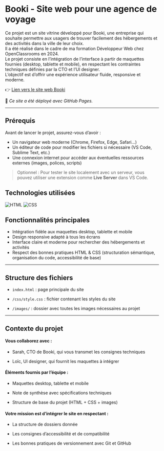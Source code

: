 # Booki - Site web pour une agence de voyage 

Ce projet est un site vitrine développé pour Booki, une entreprise qui souhaite permettre aux usagers de trouver facilement des hébergements et des activités dans la ville de leur choix.  
Il a été réalisé dans le cadre de ma formation Développeur Web chez OpenClassrooms en 2024.  
Le projet consiste en l’intégration de l’interface à partir de maquettes fournies (desktop, tablette et mobile), en respectant les contraintes techniques définies par la CTO et l’UI designer.  
L’objectif est d’offrir une expérience utilisateur fluide, responsive et moderne.

👉 [Lien vers le site web Booki](https://azorophelie.github.io/Booki/)

🚀 *Ce site a été déployé avec GitHub Pages.*

---

## Prérequis
Avant de lancer le projet, assurez-vous d’avoir :  

- Un navigateur web moderne (Chrome, Firefox, Edge, Safari…)  
- Un éditeur de code pour modifier les fichiers si nécessaire (VS Code, Sublime Text, etc.)  
- Une connexion internet pour accéder aux éventuelles ressources externes (images, polices, scripts)  

> Optionnel : Pour tester le site localement avec un serveur, vous pouvez utiliser une extension comme **Live Server** dans VS Code.

## Technologies utilisées 

![HTML](https://img.shields.io/badge/HTML-FF69B4)
![CSS](https://img.shields.io/badge/CSS-blue)


## Fonctionnalités principales
- Intégration fidèle aux maquettes desktop, tablette et mobile
- Design responsive adapté à tous les écrans
- Interface claire et moderne pour rechercher des hébergements et activités
- Respect des bonnes pratiques HTML & CSS (structuration sémantique, organisation du code, accessibilité de base)

---

## Structure des fichiers

- `index.html` : page principale du site

- `/css/style.css` : fichier contenant les styles du site

- `/images/` : dossier avec toutes les images nécessaires au projet

---
## Contexte du projet

#### Vous collaborez avec :

- Sarah, CTO de Booki, qui vous transmet les consignes techniques

- Loïc, UI designer, qui fournit les maquettes à intégrer

#### Éléments fournis par l’équipe :

- Maquettes desktop, tablette et mobile

- Note de synthèse avec spécifications techniques

- Structure de base du projet (HTML + CSS + images)

#### Votre mission est d’intégrer le site en respectant :

- La structure de dossiers donnée

- Les consignes d’accessibilité et de compatibilité

- Les bonnes pratiques de versionnement avec Git et GitHub

